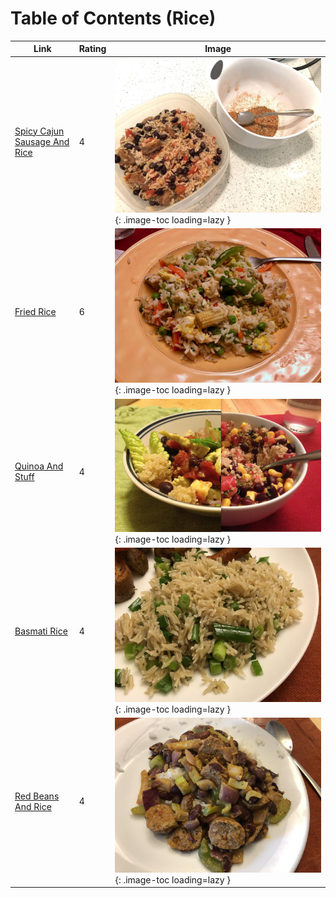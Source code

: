 # Table of Contents (Rice)

| Link | Rating | Image |
| -- | -- | -- |
| [Spicy Cajun Sausage And Rice](../spicy_cajun_sausage_and_rice) | 4 | ![spicy_cajun_sausage_and_rice.jpeg](./spicy_cajun_sausage_and_rice.jpeg){: .image-toc loading=lazy } |
| [Fried Rice](../fried_rice) | 6 | ![fried_rice.jpeg](./fried_rice.jpeg){: .image-toc loading=lazy } |
| [Quinoa And Stuff](../quinoa_and_stuff) | 4 | ![quinoa_and_stuff.jpg](./quinoa_and_stuff.jpg){: .image-toc loading=lazy } |
| [Basmati Rice](../basmati_rice) | 4 | ![basmati_rice.jpg](./basmati_rice.jpg){: .image-toc loading=lazy } |
| [Red Beans And Rice](../red_beans_and_rice) | 4 | ![red_beans_and_rice.jpeg](./red_beans_and_rice.jpeg){: .image-toc loading=lazy } |